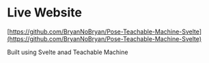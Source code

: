 # Live Website

[https://github.com/BryanNoBryan/Pose-Teachable-Machine-Svelte](https://github.com/BryanNoBryan/Pose-Teachable-Machine-Svelte)

Built using Svelte anad Teachable Machine

